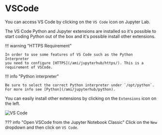 # VSCode

You can access VS Code by clicking on the `VS Code` icon on Jupyter Lab.

The VS Code Python and Jupyter extensions are installed so it's possible to start coding
Python out of the box and it's possible install other extensions.

!!! warning "HTTPS Requirement"

    In order to use some features of VS Code such as the Python Interpreter
    you need to configure [HTTPS](/ami/jupyterhub/https/). This is a requirement of VSCode.

!!! info "Python interpreter"

    Be sure to select the correct Python interpreter under `/opt/python`.
    For more info see [Python](/ami/jupyterhub/python).

You can easily install other extensions by clicking on the `Extensions` icon on the left.

![VS Code](/assets/images/ami/jupyterhub/vscode.jpg)

??? info "Open VSCode from the Jupyter Notebook Classic"
    Click on the `New` dropdown and then click on `VS Code`.
